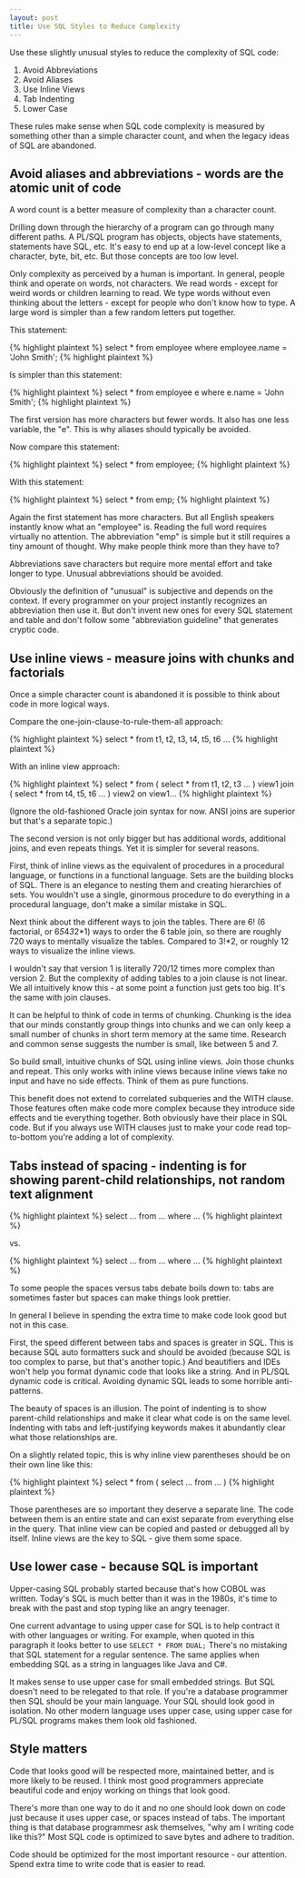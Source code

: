```yaml
---
layout: post
title: Use SQL Styles to Reduce Complexity
---
```



Use these slightly unusual styles to reduce the complexity of SQL code:

1. Avoid Abbreviations
2. Avoid Aliases
3. Use Inline Views
4. Tab Indenting
5. Lower Case

These rules make sense when SQL code complexity is measured by something other than a simple character count, and when the legacy ideas of SQL are abandoned.

Avoid aliases and abbreviations - words are the atomic unit of code
-------------------------------------------------------------------

A word count is a better measure of complexity than a character count.

Drilling down through the hierarchy of a program can go through many different paths.  A PL/SQL program has objects, objects have statements, statements have SQL, etc.  It's easy to end up at a low-level concept like a character, byte, bit, etc.  But those concepts are too low level.

Only complexity as perceived by a human is important.  In general, people think and operate on words, not characters.  We read words - except for weird words or children learning to read.  We type words without even thinking about the letters - except for people who don't know how to type.  A large word is simpler than a few random letters put together.

This statement:

{% highlight plaintext %}
	select *
	from employee
	where employee.name = 'John Smith';
{% highlight plaintext %}

Is simpler than this statement:

{% highlight plaintext %}
	select *
	from employee e
	where e.name = 'John Smith';
{% highlight plaintext %}

The first version has more characters but fewer words.  It also has one less variable, the "e".  This is why aliases should typically be avoided.

Now compare this statement:

{% highlight plaintext %}
	select * from employee;
{% highlight plaintext %}

With this statement:

{% highlight plaintext %}
	select * from emp;
{% highlight plaintext %}

Again the first statement has more characters.  But all English speakers instantly know what an "employee" is.  Reading the full word requires virtually no attention.  The abbreviation "emp" is simple but it still requires a tiny amount of thought.  Why make people think more than they have to?

Abbreviations save characters but require more mental effort and take longer to type.  Unusual abbreviations should be avoided.

Obviously the definition of "unusual" is subjective and depends on the context.  If every programmer on your project instantly recognizes an abbreviation then use it.  But don't invent new ones for every SQL statement and table and don't follow some "abbreviation guideline" that generates cryptic code.



Use inline views - measure joins with chunks and factorials
-----------------------------------------------------------

Once a simple character count is abandoned it is possible to think about code in more logical ways.

Compare the one-join-clause-to-rule-them-all approach:

{% highlight plaintext %}
	select * from t1, t2, t3, t4, t5, t6 ...
{% highlight plaintext %}

With an inline view approach:

{% highlight plaintext %}
	select * from
	(
		select * from t1, t2, t3 ...
	) view1
	join
	(
		select * from t4, t5, t6 ...
	) view2
		on view1...
{% highlight plaintext %}

(Ignore the old-fashioned Oracle join syntax for now.  ANSI joins are superior but that's a separate topic.)

The second version is not only bigger but has additional words, additional joins, and even repeats things.  Yet it is simpler for several reasons.

First, think of inline views as the equivalent of procedures in a procedural language, or functions in a functional language.  Sets are the building blocks of SQL.  There is an elegance to nesting them and creating hierarchies of sets.  You wouldn't use a single, ginormous procedure to do everything in a procedural language, don't make a similar mistake in SQL.

Next think about the different ways to join the tables.  There are 6! (6 factorial, or 6*5*4*3*2*1) ways to order the 6 table join, so there are roughly 720 ways to mentally visualize the tables.  Compared to 3!*2, or roughly 12 ways to visualize the inline views.

I wouldn't say that version 1 is literally 720/12 times more complex than version 2.  But the complexity of adding tables to a join clause is not linear.  We all intuitively know this - at some point a function just gets too big.  It's the same with join clauses.

It can be helpful to think of code in terms of chunking.  Chunking is the idea that our minds constantly group things into chunks and we can only keep a small number of chunks in short term memory at the same time.  Research and common sense suggests the number is small, like between 5 and 7.

So build small, intuitive chunks of SQL using inline views.  Join those chunks and repeat.  This only works with inline views because inline views take no input and have no side effects.  Think of them as pure functions.

This benefit does not extend to correlated subqueries and the WITH clause.  Those features often make code more complex because they introduce side effects and tie everything together.  Both obviously have their place in SQL code.  But if you always use WITH clauses just to make your code read top-to-bottom you're adding a lot of complexity.


Tabs instead of spacing - indenting is for showing parent-child relationships, not random text alignment
--------------------------------------------------------------------------------------------------------

{% highlight plaintext %}
	select ...
	from ...
	where ...
{% highlight plaintext %}

vs.

{% highlight plaintext %}
	select ...
	  from ...
	 where ...
{% highlight plaintext %}

To some people the spaces versus tabs debate boils down to: tabs are sometimes faster but spaces can make things look prettier.

In general I believe in spending the extra time to make code look good but not in this case.

First, the speed different between tabs and spaces is greater in SQL.  This is because SQL auto formatters suck and should be avoided (because SQL is too complex to parse, but that's another topic.)  And beautifiers and IDEs won't help you format dynamic code that looks like a string.  And in PL/SQL dynamic code is critical.  Avoiding dynamic SQL leads to some horrible anti-patterns.

The beauty of spaces is an illusion.  The point of indenting is to show parent-child relationships and make it clear what code is on the same level.  Indenting with tabs and left-justifying keywords makes it abundantly clear what those relationships are.

On a slightly related topic, this is why inline view parentheses should be on their own line like this:

{% highlight plaintext %}
	select *
	from
	(
		select ...
		from ...
	)
{% highlight plaintext %}

Those parentheses are so important they deserve a separate line.  The code between them is an entire state and can exist separate from everything else in the query.  That inline view can be copied and pasted or debugged all by itself.  Inline views are the key to SQL - give them some space.


Use lower case - because SQL is important
-----------------------------------------

Upper-casing SQL probably started because that's how COBOL was written.  Today's SQL is much better than it was in the 1980s, it's time to break with the past and stop typing like an angry teenager.

One current advantage to using upper case for SQL is to help contract it with other languages or writing.  For example, when quoted in this paragraph it looks better to use `SELECT * FROM DUAL;`  There's no mistaking that SQL statement for a regular sentence.  The same applies when embedding SQL as a string in languages like Java and C#.

It makes sense to use upper case for small embedded strings.  But SQL doesn't need to be relegated to that role.  If you're a database programmer then SQL should be your main language.  Your SQL should look good in isolation.  No other modern language uses upper case, using upper case for PL/SQL programs makes them look old fashioned.

Style matters
-------------

Code that looks good will be respected more, maintained better, and is more likely to be reused.  I think most good programmers appreciate beautiful code and enjoy working on things that look good.

There's more than one way to do it and no one should look down on code just because it uses upper case, or spaces instead of tabs.  The important thing is that database programmesr ask themselves, "why am I writing code like this?"  Most SQL code is optimized to save bytes and adhere to tradition.

Code should be optimized for the most important resource - our attention.  Spend extra time to write code that is easier to read.
